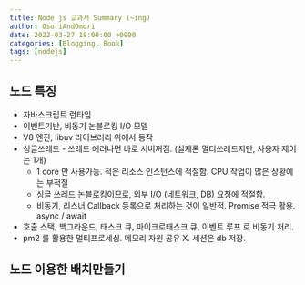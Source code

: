 ```yaml
---
title: Node js 교과서 Summary (~ing)
author: OsoriAndOmori
date: 2022-03-27 18:00:00 +0900
categories: [Blogging, Book]
tags: [nodejs]
---
```


## 노드 특징

- 자바스크립트 런타임
- 이벤트기반, 비동기 논블로킹 I/O 모델
- V8 엔진, libuv 라이브러리 위에서 동작
- 싱글쓰레드 - 쓰레드 에러나면 바로 서버꺼짐. (실제론 멀티쓰레드지만, 사용자 제어는 1개)
  - 1 core 만 사용가능. 적은 리소스 인스턴스에 적절함. CPU 작업이 많은 상황에는 부적절
  - 싱글 쓰레드 논블로킹이므로, 외부 I/O (네트워크, DB) 요청에 적절함.
  - 비동기, 리스너 Callback 등록으로 처리하는 것이 일반적. Promise 적극 활용. async / await
- 호출 스택, 백그라운드, 태스크 큐, 마이크로태스크 큐, 이벤트 루프 로 비동기 처리.
- pm2 를 활용한 멀티프로세싱. 메모리 자원 공유 X. 세션은 db 저장.

## 노드 이용한 배치만들기
